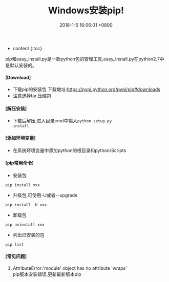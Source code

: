 ﻿---
layout: post
title:  "Windows安装pip!"
date:   2018-1-5 16:06:01 +0800
categories: python
tag: python
---

* content
{:toc}

 pip和easy_install.py是一款python包的管理工具,easy_install.py在python2.7中是默认安装的。<br>

#### [Download] ####
* 下载pip的安装包 下载地址:<a href="https://pypi.python.org/pypi/pip#downloads">https://pypi.python.org/pypi/pip#downloads</a><br>
* 注意选择tar.压缩包

#### [解压安装] ####
* 下载后解压,进入目录cmd中输入<code>python setup.py install</code><br>

#### [添加环境变量] ####
* 在系统环境变量中添加python的根目录和python/Scripts

#### [pip常用命令] ####
* 安装包<br>

<code>pip install xxx</code><br>

* 升级包,可使用-U或者--upgrade<br>

<code>pip install -U xxx</code><br>

* 卸载包

<code>pip uninstall xxx</code><br> 

* 列出已安装的包

<code>pip list</code><br>

#### [常见问题] ####
1. AttributeError:'module' object has no attribute 'wraps'<br>
	pip版本安装错误,更新最新版本pip

